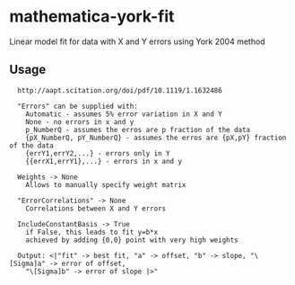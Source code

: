 # mathematica-york-fit
Linear model fit for data with X and Y errors using York 2004 method 

## Usage

``` YorkFit[{{x,y},...}, \"Errors\"-> err] York linear regression fit:
  http://aapt.scitation.org/doi/pdf/10.1119/1.1632486
  
  "Errors" can be supplied with:
    Automatic - assumes 5% error variation in X and Y
    None - no errors in x and y
    p_NumberQ - assumes the erros are p fraction of the data
    {pX_NumberQ, pY_NumberQ} - assumes the erros are {pX,pY} fraction of the data
    {errY1,errY2,...} - errors only in Y
    {{errX1,errY1},...} - errors in x and y
  
  Weights -> None
    Allows to manually specify weight matrix

  "ErrorCorrelations" -> None
    Correlations between X and Y errors

  IncludeConstantBasis -> True
    if False, this leads to fit y=b*x
    achieved by adding {0,0} point with very high weights 

  Output: <|"fit" -> best fit, "a" -> offset, "b" -> slope, "\[Sigma]a" -> error of offset, 
    "\[Sigma]b" -> error of slope |>"
```
